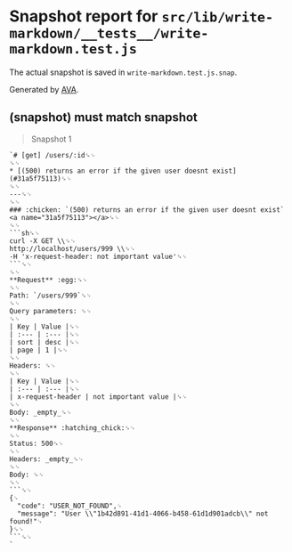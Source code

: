 # Snapshot report for `src/lib/write-markdown/__tests__/write-markdown.test.js`

The actual snapshot is saved in `write-markdown.test.js.snap`.

Generated by [AVA](https://ava.li).

## (snapshot) must match snapshot

> Snapshot 1

    `# [get] /users/:id␍␊
    ␍␊
    * [(500) returns an error if the given user doesnt exist](#31a5f75113)␍␊
    ␍␊
    ---␍␊
    ␍␊
    ### :chicken: `(500) returns an error if the given user doesnt exist` <a name="31a5f75113"></a>␍␊
    ␍␊
    ```sh␍␊
    curl -X GET \\␍␊
    http://localhost/users/999 \\␍␊
    -H 'x-request-header: not important value'␍␊
    ```␍␊
    ␍␊
    **Request** :egg:␍␊
    ␍␊
    Path: `/users/999`␍␊
    ␍␊
    Query parameters: ␍␊
    ␍␊
    | Key | Value |␍␊
    | :--- | :--- |␍␊
    | sort | desc |␍␊
    | page | 1 |␍␊
    ␍␊
    Headers: ␍␊
    ␍␊
    | Key | Value |␍␊
    | :--- | :--- |␍␊
    | x-request-header | not important value |␍␊
    ␍␊
    Body: _empty_␍␊
    ␍␊
    **Response** :hatching_chick:␍␊
    ␍␊
    Status: 500␍␊
    ␍␊
    Headers: _empty_␍␊
    ␍␊
    Body: ␍␊
    ␍␊
    ```␍␊
    {␊
      "code": "USER_NOT_FOUND",␊
      "message": "User \\"1b42d891-41d1-4066-b458-61d1d901adcb\\" not found!"␊
    }␍␊
    ```␍␊
    `
